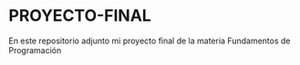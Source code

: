 # PROYECTO-FINAL
En este repositorio adjunto mi proyecto final de la materia Fundamentos de Programación
